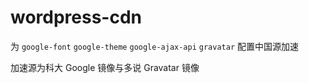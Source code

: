 # wordpress-cdn
为 `google-font` `google-theme` `google-ajax-api` `gravatar` 配置中国源加速

加速源为科大 Google 镜像与多说 Gravatar 镜像
